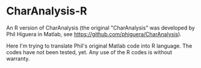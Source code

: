 CharAnalysis-R
=============

An R version of CharAnalysis (the original "CharAnalysis" was developed by Phil Higuera
in Matlab, see https://github.com/phiguera/CharAnalysis).

Here I'm trying to translate Phil's original Matlab code into R language.
The codes have not been tested, yet.
Any use of the R codes is without warranty.
